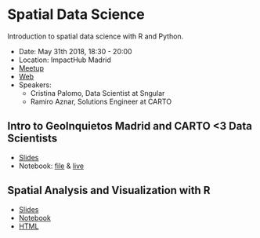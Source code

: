 # Spatial Data Science

Introduction to spatial data science with R and Python.

* Date: May 31th 2018, 18:30 - 20:00
* Location: ImpactHub Madrid
* [Meetup](https://www.meetup.com/es-ES/Geoinquietos-MAD/events/250682390/)
* [Web](https://impacthubmadridnetwork.spaces.nexudus.com/es/Events/View/611785403/para-que-sirve-la-ciencia-de-datos-un-enfoque-practico-con-r-phyton-y-geolocalizacion)
* Speakers:
  * Cristina Palomo, Data Scientist at Sngular
  * Ramiro Aznar, Solutions Engineer at CARTO

## Intro to GeoInquietos Madrid and CARTO <3 Data Scientists
* [Slides](https://docs.google.com/presentation/d/1-hL7_sBRNoBRrKM6zIH-2gTpt2l9Xx4lAezLYh2CFUw/edit?usp=sharing)
* Notebook: [file](https://github.com/GeoinquietosMadrid/data-sci-maps/blob/master/osm2cartoframes/notebook/osm2cartoframes.ipynb) & [live](https://drive.google.com/file/d/1tKu_fuhE8ez_DbdRZtik2s5e0yoiLLk9/view?usp=sharing)

## Spatial Analysis and Visualization with R
* [Slides](https://drive.google.com/open?id=1m2DEMk6E7OzGw1KY48ElOjwW0xC4QDzp)
* [Notebook](https://github.com/cpalomogaro/avisa)
* [HTML](https://cpalomogaro.github.io/avisa/)
